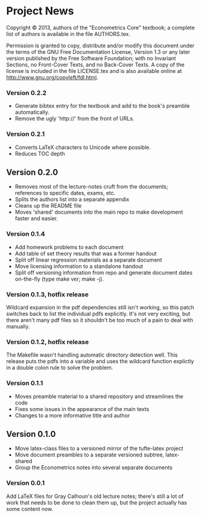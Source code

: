 Project News
============

Copyright © 2013, authors of the "Econometrics Core" textbook; a
complete list of authors is available in the file AUTHORS.tex.

Permission is granted to copy, distribute and/or modify this document
under the terms of the GNU Free Documentation License, Version 1.3 or
any later version published by the Free Software Foundation; with no
Invariant Sections, no Front-Cover Texts, and no Back-Cover Texts.  A
copy of the license is included in the file LICENSE.tex and is also
available online at <http://www.gnu.org/copyleft/fdl.html>.

### Version 0.2.2
* Generate bibtex entry for the textbook and add to the book's
  preamble automatically.
* Remove the ugly 'http://' from the front of URLs.

### Version 0.2.1
* Converts LaTeX characters to Unicode where possible.
* Reduces TOC depth

Version 0.2.0
-------------
* Removes most of the lecture-notes cruft from the documents;
  references to specific dates, exams, etc.
* Splits the authors list into a separate appendix
* Cleans up the README file
* Moves 'shared' documents into the main repo to make development
  faster and easier.

### Version 0.1.4
* Add homework problems to each document
* Add table of set theory results that was a former handout
* Split off linear regression materials as a separate document
* Move licensing information to a standalone handout
* Split off versioning information from repo and generate document
  dates on-the-fly (type make ver; make -j).

### Version 0.1.3, hotfix release
Wildcard expansion in the pdf dependencies still isn't working, so
this patch switches back to list the individual pdfs explicitly.  It's
not very exciting, but there aren't many pdf files so it shouldn't be
too much of a pain to deal with manually.

### Version 0.1.2, hotfix release
The Makefile wasn't handling automatic directory detection well.  This
release puts the pdfs into a variable and uses the wildcard function
explictly in a double colon rule to solve the problem.

### Version 0.1.1
* Moves preamble material to a shared repository and streamlines the
  code
* Fixes some issues in the appearance of the main texts
* Changes to a more informative title and author

Version 0.1.0
-------------
* Move latex-class files to a versioned mirror of the tufte-latex
  project
* Move document preambles to a separate versioned subtree,
  latex-shared
* Group the Econometrics notes into several separate documents

### Version 0.0.1
Add LaTeX files for Gray Calhoun's old lecture notes; there's still a
lot of work that needs to be done to clean them up, but the project
actually has some content now.
